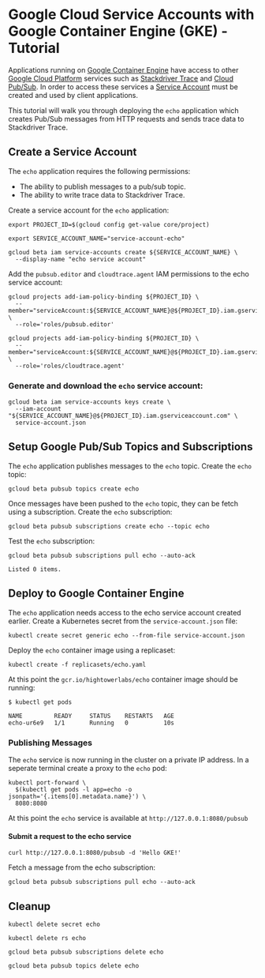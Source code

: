 # Google Cloud Service Accounts with Google Container Engine (GKE) - Tutorial

Applications running on [Google Container Engine](https://cloud.google.com/container-engine) have access to other [Google Cloud Platform](https://cloud.google.com) services such as [Stackdriver Trace](https://cloud.google.com/trace) and [Cloud Pub/Sub](https://cloud.google.com/pubsub). In order to access these services a [Service Account](https://cloud.google.com/compute/docs/access/service-accounts) must be created and used by client applications.

This tutorial will walk you through deploying the `echo` application which creates Pub/Sub messages from HTTP requests and sends trace data to Stackdriver Trace.  

## Create a Service Account

The `echo` application requires the following permissions:

* The ability to publish messages to a pub/sub topic.
* The ability to write trace data to Stackdriver Trace.

Create a service account for the `echo` application:

```
export PROJECT_ID=$(gcloud config get-value core/project)
```

```
export SERVICE_ACCOUNT_NAME="service-account-echo"
```

```
gcloud beta iam service-accounts create ${SERVICE_ACCOUNT_NAME} \
  --display-name "echo service account"
```

Add the `pubsub.editor` and `cloudtrace.agent` IAM permissions to the echo service account:

```
gcloud projects add-iam-policy-binding ${PROJECT_ID} \
  --member="serviceAccount:${SERVICE_ACCOUNT_NAME}@${PROJECT_ID}.iam.gserviceaccount.com" \
  --role='roles/pubsub.editor'
```

```
gcloud projects add-iam-policy-binding ${PROJECT_ID} \
  --member="serviceAccount:${SERVICE_ACCOUNT_NAME}@${PROJECT_ID}.iam.gserviceaccount.com" \
  --role='roles/cloudtrace.agent'
```

### Generate and download the `echo` service account:

```
gcloud beta iam service-accounts keys create \
  --iam-account "${SERVICE_ACCOUNT_NAME}@${PROJECT_ID}.iam.gserviceaccount.com" \
  service-account.json
```

## Setup Google Pub/Sub Topics and Subscriptions

The `echo` application publishes messages to the `echo` topic. Create the `echo` topic:

```
gcloud beta pubsub topics create echo
```

Once messages have been pushed to the `echo` topic, they can be fetch using a subscription. Create the `echo` subscription:

```
gcloud beta pubsub subscriptions create echo --topic echo
```

Test the `echo` subscription:

```
gcloud beta pubsub subscriptions pull echo --auto-ack
```

```
Listed 0 items.
```

## Deploy to Google Container Engine

The `echo` application needs access to the echo service account created earlier. Create a Kubernetes secret from the `service-account.json` file:

```
kubectl create secret generic echo --from-file service-account.json
```

Deploy the `echo` container image using a replicaset:

```
kubectl create -f replicasets/echo.yaml
```

At this point the `gcr.io/hightowerlabs/echo` container image should be running:

```
$ kubectl get pods
```
```
NAME         READY     STATUS    RESTARTS   AGE
echo-ur6e9   1/1       Running   0          10s
```

### Publishing Messages

The `echo` service is now running in the cluster on a private IP address. In a seperate terminal create a proxy to the `echo` pod:

```
kubectl port-forward \
  $(kubectl get pods -l app=echo -o jsonpath='{.items[0].metadata.name}') \
  8080:8080
```

At this point the `echo` service is available at `http://127.0.0.1:8080/pubsub`

#### Submit a request to the echo service

```
curl http://127.0.0.1:8080/pubsub -d 'Hello GKE!'
```

Fetch a message from the echo subscription:

```
gcloud beta pubsub subscriptions pull echo --auto-ack
```

## Cleanup

```
kubectl delete secret echo
```

```
kubectl delete rs echo
```

```
gcloud beta pubsub subscriptions delete echo
```

```
gcloud beta pubsub topics delete echo
```
